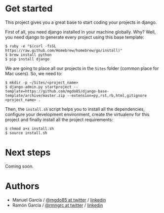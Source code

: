 Get started
===========

This project gives you a great base to start coding your projects in django.

First of all, you need django installed in your machine globally. Why? Well, you need django to generate every project using this base template:

    $ ruby -e "$(curl -fsSL https://raw.github.com/Homebrew/homebrew/go/install)"
    $ brew install python
    $ pip install django


We are going to place all our projects in the ``Sites`` folder (common place for Mac users). So, we need to:

    $ mkdir -p ~/Sites/<project_name>
    $ django-admin.py startproject --template=https://github.com/mgdo85/django-base-template/archive/master.zip --extension=py,rst,rb,html,gitignore <project_name> .


Then, the ``install.sh`` script helps you to install all the dependencies, configure your development environment, create the virtualenv for this project and finally install all the project requirements:

    $ chmod a+x install.sh
    $ source install.sh


Next steps
===========

Coming soon. 


Authors
===========

- Manuel García / [@mgdo85 at twitter](https://www.twitter.com/mgdo85) / [linkedin](http://es.linkedin.com/in/mgdo85/)
- Ramón García / [@rmngrc at twitter](https://www.twitter.com/rmngrc) / [linkedin](http://es.linkedin.com/in/rmngrc/)
